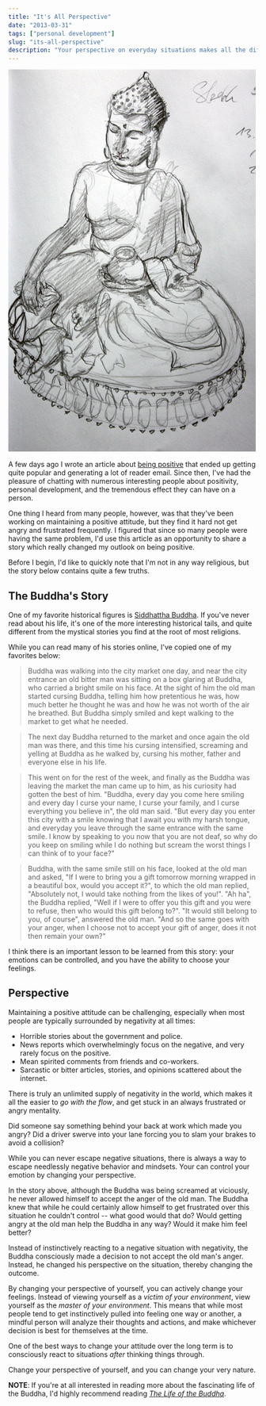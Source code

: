 ```yaml
---
title: "It's All Perspective"
date: "2013-03-31"
tags: ["personal development"]
slug: "its-all-perspective"
description: "Your perspective on everyday situations makes all the difference in life."
---
```



![Buddha Sketch][]


A few days ago I wrote an article about [being positive][] that ended up
getting quite popular and generating a lot of reader email.  Since then, I've
had the pleasure of chatting with numerous interesting people about positivity,
personal development, and the tremendous effect they can have on a person.

One thing I heard from many people, however, was that they've been working on
maintaining a positive attitude, but they find it hard not get angry and
frustrated frequently.  I figured that since so many people were having the
same problem, I'd use this article as an opportunity to share a story which
really changed my outlook on being positive.

Before I begin, I'd like to quickly note that I'm not in any way religious, but
the story below contains quite a few truths.


## The Buddha's Story

One of my favorite historical figures is [Siddhattha Buddha][].  If you've never
read about his life, it's one of the more interesting historical tails, and
quite different from the mystical stories you find at the root of most
religions.

While you can read many of his stories online, I've copied one of my favorites
below:

> Buddha was walking into the city market one day, and near the city entrance
> an old bitter man was sitting on a box glaring at Buddha, who carried a
> bright smile on his face.  At the sight of him the old man started cursing
> Buddha, telling him how pretentious he was, how much better he thought he was
> and how he was not worth of the air he breathed.  But Buddha simply smiled
> and kept walking to the market to get what he needed.

> The next day Buddha returned to the market and once again the old man was
> there, and this time his cursing intensified, screaming and yelling at Buddha
> as he walked by, cursing his mother, father and everyone else in his life.

> This went on for the rest of the week, and finally as the Buddha was leaving
> the market the man came up to him, as his curiosity had gotten the best of
> him.  "Buddha, every day you come here smiling and every day I curse your
> name, I curse your family, and I curse everything you believe in", the old
> man said.  "But every day you enter this city with a smile knowing that I
> await you with my harsh tongue, and everyday you leave through the same
> entrance with the same smile.  I know by speaking to you now that you are not
> deaf, so why do you keep on smiling while I do nothing but scream the worst
> things I can think of to your face?"

> Buddha, with the same smile still on his face, looked at the old man and
> asked, "If I were to bring you a gift tomorrow morning wrapped in a beautiful
> box, would you accept it?", to which the old man replied, "Absolutely not, I
> would take nothing from the likes of you!".  "Ah ha", the Buddha replied,
> "Well if I were to offer you this gift and you were to refuse, then who would
> this gift belong to?".  "It would still belong to you, of course", answered
> the old man.  "And so the same goes with your anger, when I choose not to
> accept your gift of anger, does it not then remain your own?"

I think there is an important lesson to be learned from this story: your
emotions can be controlled, and you have the ability to choose your feelings.


## Perspective

Maintaining a positive attitude can be challenging, especially when most people
are typically surrounded by negativity at all times:

-   Horrible stories about the government and police.
-   News reports which overwhelmingly focus on the negative, and very rarely
    focus on the positive.
-   Mean spirited comments from friends and co-workers.
-   Sarcastic or bitter articles, stories, and opinions scattered about the
    internet.

There is truly an unlimited supply of negativity in the world, which makes it
all the easier to *go with the flow*, and get stuck in an always frustrated or
angry mentality.

Did someone say something behind your back at work which made you angry?  Did a
driver swerve into your lane forcing you to slam your brakes to avoid a
collision?

While you can never escape negative situations, there is always a way to escape
needlessly negative behavior and mindsets.  Your can control your emotion by
changing your perspective.

In the story above, although the Buddha was being screamed at viciously, he
never allowed himself to accept the anger of the old man.  The Buddha knew that
while he could certainly allow himself to get frustrated over this situation he
couldn't control -- what good would that do?  Would getting angry at the old
man help the Buddha in any way?  Would it make him feel better?

Instead of instinctively reacting to a negative situation with negativity, the
Buddha consciously made a decision to not accept the old man's anger.  Instead,
he changed his perspective on the situation, thereby changing the outcome.

By changing your perspective of yourself, you can actively change your feelings.
Instead of viewing yourself as a *victim of your environment*, view yourself as
the *master of your environment*.  This means that while most people tend to
get instinctively pulled into feeling one way or another, a mindful person will
analyze their thoughts and actions, and make whichever decision is best for
themselves at the time.

One of the best ways to change your attitude over the long term is to
consciously react to situations *after* thinking things through.

Change your perspective of yourself, and you can change your very nature.


**NOTE**: If you're at all interested in reading more about the fascinating life
of the Buddha, I'd highly recommend reading *[The Life of the Buddha][]*.


  [Buddha Sketch]: /static/images/2013/buddha-sketch.jpg "Buddha Sketch"
  [being positive]: {filename}/articles/2013/the-positive-programmer.md "The Positive Programmer"
  [Siddhattha Buddha]: http://en.wikipedia.org/wiki/Gautama_Buddha "The Buddha"
  [The Life of the Buddha]: http://www.amazon.com/gp/product/1928706126/ref=as_li_ss_tl?ie=UTF8&camp=1789&creative=390957&creativeASIN=1928706126&linkCode=as2&tag=rdegges-20 "The Life of the Buddha"
